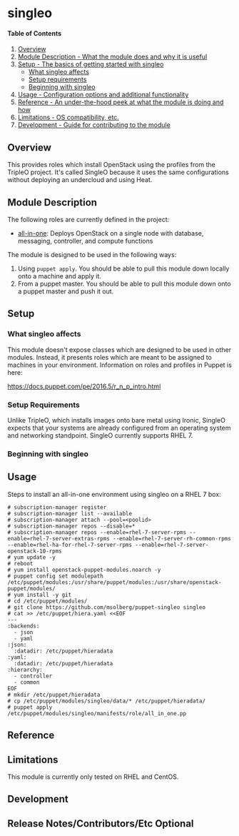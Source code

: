 # singleo

#### Table of Contents

1. [Overview](#overview)
2. [Module Description - What the module does and why it is useful](#module-description)
3. [Setup - The basics of getting started with singleo](#setup)
    * [What singleo affects](#what-singleo-affects)
    * [Setup requirements](#setup-requirements)
    * [Beginning with singleo](#beginning-with-singleo)
4. [Usage - Configuration options and additional functionality](#usage)
5. [Reference - An under-the-hood peek at what the module is doing and how](#reference)
5. [Limitations - OS compatibility, etc.](#limitations)
6. [Development - Guide for contributing to the module](#development)

## Overview

This provides roles which install OpenStack using the profiles from
the TripleO project. It's called SingleO because it uses the same
configurations without deploying an undercloud and using Heat.

## Module Description

The following roles are currently defined in the project:

* [all-in-one](manifests/role/all_in_one.pp): Deploys OpenStack on a single node with database, messaging, controller, and compute functions

The module is designed to be used in the following ways:

1. Using ```puppet apply```. You should be able to pull this module
down locally onto a machine and apply it.
2. From a puppet master. You should be able to pull this module down
onto a puppet master and push it out.

## Setup

### What singleo affects

This module doesn't expose classes which are designed to be used in
other modules. Instead, it presents roles which are meant to be
assigned to machines in your environment. Information on roles and profiles in Puppet is here:

https://docs.puppet.com/pe/2016.5/r_n_p_intro.html

### Setup Requirements

Unlike TripleO, which installs images onto bare metal using Ironic,
SingleO expects that your systems are already configured from an
operating system and networking standpoint. SingleO currently supports
RHEL 7.

### Beginning with singleo

## Usage

Steps to install an all-in-one environment using singleo on a RHEL 7 box:

```
# subscription-manager register
# subscription-manager list --available
# subscription-manager attach --pool=<poolid>
# subscription-manager repos --disable=*
# subscription-manager repos --enable=rhel-7-server-rpms --enable=rhel-7-server-extras-rpms --enable=rhel-7-server-rh-common-rpms --enable=rhel-ha-for-rhel-7-server-rpms --enable=rhel-7-server-openstack-10-rpms
# yum update -y 
# reboot
# yum install openstack-puppet-modules.noarch -y
# puppet config set modulepath /etc/puppet/modules:/usr/share/puppet/modules:/usr/share/openstack-puppet/modules/
# yum install -y git
# cd /etc/puppet/modules/
# git clone https://github.com/msolberg/puppet-singleo singleo
# cat >> /etc/puppet/hiera.yaml <<EOF
---
:backends:
  - json
  - yaml
:json:
  :datadir: /etc/puppet/hieradata
:yaml:
  :datadir: /etc/puppet/hieradata
:hierarchy:
  - controller
  - common
EOF
# mkdir /etc/puppet/hieradata
# cp /etc/puppet/modules/singleo/data/* /etc/puppet/hieradata/
# puppet apply /etc/puppet/modules/singleo/manifests/role/all_in_one.pp
```

## Reference

## Limitations

This module is currently only tested on RHEL and CentOS.

## Development

## Release Notes/Contributors/Etc **Optional**

